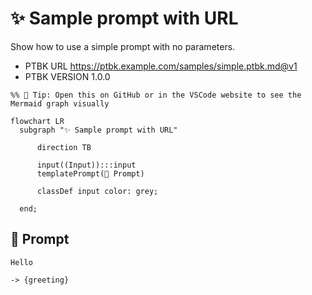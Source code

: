 # ✨ Sample prompt with URL

Show how to use a simple prompt with no parameters.

-   PTBK URL https://ptbk.example.com/samples/simple.ptbk.md@v1
-   PTBK VERSION 1.0.0

<!--Graph-->
<!-- ⚠️ WARNING: This section was auto-generated -->
```mermaid
%% 🔮 Tip: Open this on GitHub or in the VSCode website to see the Mermaid graph visually

flowchart LR
  subgraph "✨ Sample prompt with URL"

      direction TB

      input((Input)):::input
      templatePrompt(💬 Prompt)

      classDef input color: grey;

  end;
```
<!--/Graph-->

## 💬 Prompt

```text
Hello
```

`-> {greeting}`

<!--
TODO: [🧠] Figure out less simmilar word for "single", "simple" and "sample"
-->
